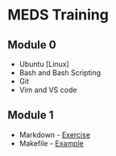 # MEDS Training

## Module 0

* Ubuntu [Linux]
* Bash and Bash Scripting
* Git
* Vim and VS code

## Module 1

* Markdown - [Exercise](tutorial.md)
* Makefile - [Example](makefile)
